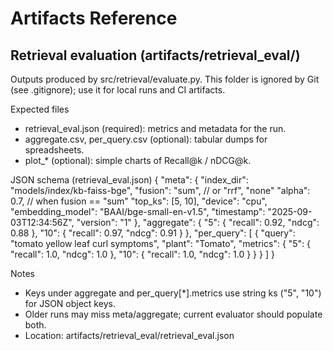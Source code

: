 # Artifacts Reference

## Retrieval evaluation (artifacts/retrieval_eval/)
Outputs produced by src/retrieval/evaluate.py. This folder is ignored by Git (see .gitignore); use it for local runs and CI artifacts.

Expected files
- retrieval_eval.json (required): metrics and metadata for the run.
- aggregate.csv, per_query.csv (optional): tabular dumps for spreadsheets.
- plot_* (optional): simple charts of Recall@k / nDCG@k.

JSON schema (retrieval_eval.json)
{
  "meta": {
    "index_dir": "models/index/kb-faiss-bge",
    "fusion": "sum",           // or "rrf", "none"
    "alpha": 0.7,              // when fusion == "sum"
    "top_ks": [5, 10],
    "device": "cpu",
    "embedding_model": "BAAI/bge-small-en-v1.5",
    "timestamp": "2025-09-03T12:34:56Z",
    "version": "1"
  },
  "aggregate": {
    "5":  { "recall": 0.92, "ndcg": 0.88 },
    "10": { "recall": 0.97, "ndcg": 0.91 }
  },
  "per_query": [
    {
      "query": "tomato yellow leaf curl symptoms",
      "plant": "Tomato",
      "metrics": {
        "5":  { "recall": 1.0, "ndcg": 1.0 },
        "10": { "recall": 1.0, "ndcg": 1.0 }
      }
    }
  ]
}

Notes
- Keys under aggregate and per_query[*].metrics use string ks ("5", "10") for JSON object keys.
- Older runs may miss meta/aggregate; current evaluator should populate both.
- Location: artifacts/retrieval_eval/retrieval_eval.json